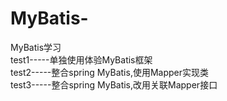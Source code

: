 # MyBatis-
MyBatis学习  
test1-----单独使用体验MyBatis框架  
test2-----整合spring MyBatis,使用Mapper实现类  
test3-----整合spring MyBatis,改用关联Mapper接口  



